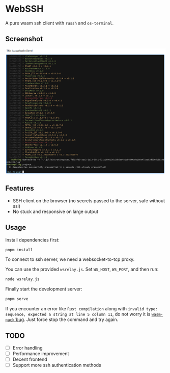 # WebSSH

A pure wasm ssh client with `russh` and `os-terminal`.

## Screenshot

![](screenshot.png)

## Features

- SSH client on the browser (no secrets passed to the server, safe without ssl)
- No stuck and responsive on large output

## Usage

Install dependencies first:

```bash
pnpm install
```

To connect to ssh server, we need a websocket-to-tcp proxy.

You can use the provided `wsrelay.js`. Set `WS_HOST`, `WS_PORT`, and then run:

```bash
node wsrelay.js
```

Finally start the development server:

```bash
pnpm serve
```

If you encounter an error like `Rust compilation` along with `invalid type: sequence, expected a string at line 5 column 11`, do not worry it is [`wasm-pack`'bug](https://github.com/rustwasm/wasm-pack/issues/1420). Just force stop the command and try again.

## TODO

- [ ] Error handling
- [ ] Performance improvement
- [ ] Decent frontend
- [ ] Support more ssh authentication methods
